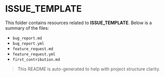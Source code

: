 # ISSUE_TEMPLATE

This folder contains resources related to **ISSUE_TEMPLATE**. Below is a summary of the files:

- `bug_report.md`
- `bug_report.yml`
- `feature_request.md`
- `feature_request.yml`
- `first_contribution.md`

> This README is auto-generated to help with project structure clarity.
